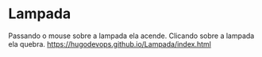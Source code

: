 # Lampada
Passando o mouse sobre a lampada ela acende.
Clicando sobre a lampada ela quebra.
https://hugodevops.github.io/Lampada/index.html
